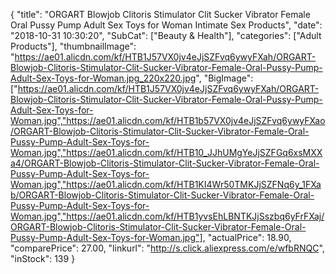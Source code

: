 {
	"title": "ORGART Blowjob Clitoris Stimulator Clit Sucker Vibrator Female Oral Pussy Pump Adult Sex Toys for Woman Intimate Sex Products",
	"date": "2018-10-31 10:30:20",
	"SubCat": ["Beauty & Health"],
	"categories": ["Adult Products"],
	"thumbnailImage": "https://ae01.alicdn.com/kf/HTB1J57VX0jv4eJjSZFvq6ywyFXah/ORGART-Blowjob-Clitoris-Stimulator-Clit-Sucker-Vibrator-Female-Oral-Pussy-Pump-Adult-Sex-Toys-for-Woman.jpg_220x220.jpg",
	"BigImage": ["https://ae01.alicdn.com/kf/HTB1J57VX0jv4eJjSZFvq6ywyFXah/ORGART-Blowjob-Clitoris-Stimulator-Clit-Sucker-Vibrator-Female-Oral-Pussy-Pump-Adult-Sex-Toys-for-Woman.jpg","https://ae01.alicdn.com/kf/HTB1b57VX0jv4eJjSZFvq6ywyFXao/ORGART-Blowjob-Clitoris-Stimulator-Clit-Sucker-Vibrator-Female-Oral-Pussy-Pump-Adult-Sex-Toys-for-Woman.jpg","https://ae01.alicdn.com/kf/HTB10_JJhUMgYeJjSZFGq6xsMXXa4/ORGART-Blowjob-Clitoris-Stimulator-Clit-Sucker-Vibrator-Female-Oral-Pussy-Pump-Adult-Sex-Toys-for-Woman.jpg","https://ae01.alicdn.com/kf/HTB1KI4Wr50TMKJjSZFNq6y_1FXab/ORGART-Blowjob-Clitoris-Stimulator-Clit-Sucker-Vibrator-Female-Oral-Pussy-Pump-Adult-Sex-Toys-for-Woman.jpg","https://ae01.alicdn.com/kf/HTB1yvsEhLBNTKJjSszbq6yFrFXaj/ORGART-Blowjob-Clitoris-Stimulator-Clit-Sucker-Vibrator-Female-Oral-Pussy-Pump-Adult-Sex-Toys-for-Woman.jpg"],
	"actualPrice": 18.90,
	"comparePrice": 27.00,
	"linkurl": "http://s.click.aliexpress.com/e/wfbRNQC",
	"inStock": 139
}
